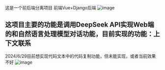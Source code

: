 这是一个前后端分离项目 前端Vue+Django后端
![image](https://github.com/XiaoBaiCtrl/MyDjango/assets/105111271/145823b5-d0f9-4a1a-ba72-e2254b63955d)

这项目主要的功能是调用DeepSeek API实现Web端的和自然语言处理模型对话功能，目前实现的功能：上下文联系
----------------------------------------------------------------------------------------------------
2024/6/29目前想实现代码文本中的代码复制功能，但未能实现，或者当前效果不好
![image](https://github.com/XiaoBaiCtrl/MyDjango/assets/105111271/1b165274-35b7-4b6e-8e36-525dd5d3a494)
